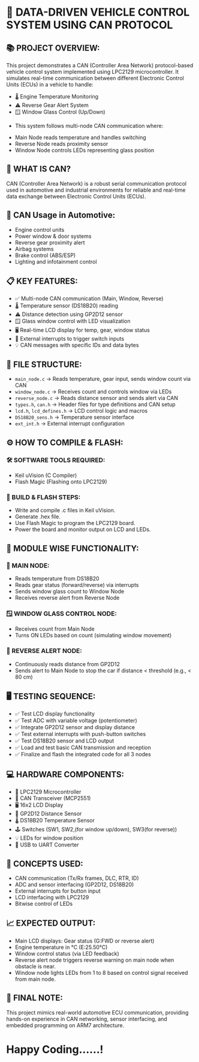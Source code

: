 # 🚗 DATA-DRIVEN VEHICLE CONTROL SYSTEM USING CAN PROTOCOL
## 📚 PROJECT OVERVIEW:
This project demonstrates a CAN (Controller Area Network) protocol-based vehicle control system implemented using LPC2129 microcontroller. It simulates real-time communication between different Electronic Control Units (ECUs) in a vehicle to handle:
- 🌡️ Engine Temperature Monitoring
- ⚠️ Reverse Gear Alert System
- 🪟 Window Glass Control (Up/Down)
* This system follows multi-node CAN communication where:
- Main Node reads temperature and handles switching
- Reverse Node reads proximity sensor
- Window Node controls LEDs representing glass position
## 🧠 WHAT IS CAN?
CAN (Controller Area Network) is a robust serial communication protocol used in automotive and industrial environments for reliable and real-time data exchange between Electronic Control Units (ECUs).
## 🚗 CAN Usage in Automotive:
- Engine control units
- Power window & door systems
- Reverse gear proximity alert
- Airbag systems
- Brake control (ABS/ESP)
- Lighting and infotainment control
## 📋 KEY FEATURES:
- ✅ Multi-node CAN communication (Main, Window, Reverse)
- 🌡️ Temperature sensor (DS18B20) reading
- ⚠️ Distance detection using GP2D12 sensor
- 🪟 Glass window control with LED visualization
- 🖥️ Real-time LCD display for temp, gear, window status
- 📶 External interrupts to trigger switch inputs
- 💡 CAN messages with specific IDs and data bytes
## 📂 FILE STRUCTURE:
- `main_node.c` ->	Reads temperature, gear input, sends window count via CAN
- `window_node.c`	-> Receives count and controls window via LEDs
- `reverse_node.c` ->	Reads distance sensor and sends alert via CAN
- `types.h`, `can.h` -> Header files for type definitions and CAN setup
- `lcd.h`, `lcd_defines.h` ->	LCD control logic and macros
- `DS18B20_sens.h` ->	Temperature sensor interface
- `ext_int.h` ->	External interrupt configuration
## ⚙️ HOW TO COMPILE & FLASH:
###  🛠️ SOFTWARE TOOLS REQUIRED:
- Keil uVision (C Compiler)
- Flash Magic (Flashing onto LPC2129)
### 🚀 BUILD & FLASH STEPS:
- Write and compile .c files in Keil uVision.
- Generate .hex file.
- Use Flash Magic to program the LPC2129 board.
- Power the board and monitor output on LCD and LEDs.
## 🧠 MODULE WISE FUNCTIONALITY:
### 🧩 MAIN NODE:
- Reads temperature from DS18B20
- Reads gear status (forward/reverse) via interrupts
- Sends window glass count to Window Node
- Receives reverse alert from Reverse Node
### 🪟 WINDOW GLASS CONTROL NODE:
- Receives count from Main Node
- Turns ON LEDs based on count (simulating window movement)
### 🔄 REVERSE ALERT NODE:
- Continuously reads distance from GP2D12
- Sends alert to Main Node to stop the car if distance < threshold (e.g., < 80 cm)
## 🖥️ TESTING SEQUENCE:
- ✅ Test LCD display functionality
- ✅ Test ADC with variable voltage (potentiometer)
- ✅ Integrate GP2D12 sensor and display distance
- ✅ Test external interrupts with push-button switches
- ✅ Test DS18B20 sensor and LCD output
- ✅ Load and test basic CAN transmission and reception
- ✅ Finalize and flash the integrated code for all 3 nodes
## 💻 HARDWARE COMPONENTS:
- 🧠 LPC2129 Microcontroller
- 🔌 CAN Transceiver (MCP2551)
- 🖥️ 16x2 LCD Display
- 📏 GP2D12 Distance Sensor
- 🌡️ DS18B20 Temperature Sensor
- 🕹️ Switches (SW1, SW2,(for window up/down), SW3(for reverse))
- 💡 LEDs for window position
- 🔗 USB to UART Converter
## 🧠 CONCEPTS USED:
- CAN communication (Tx/Rx frames, DLC, RTR, ID)
- ADC and sensor interfacing (GP2D12, DS18B20)
- External interrupts for button input
- LCD interfacing with LPC2129
- Bitwise control of LEDs
## 📈 EXPECTED OUTPUT:
- Main LCD displays:  Gear status (G:FWD or reverse alert)
- Engine temperature in °C (E:25.50°C)
-  Window control status (via LED feedback)
- Reverse alert node triggers reverse warning on main node when obstacle is near.
- Window node lights LEDs from 1 to 8 based on control signal received from main node.
## 💬 FINAL NOTE:
This project mimics real-world automotive ECU communication, providing hands-on experience in CAN networking, sensor interfacing, and embedded programming on ARM7 architecture.


# Happy Coding......!
